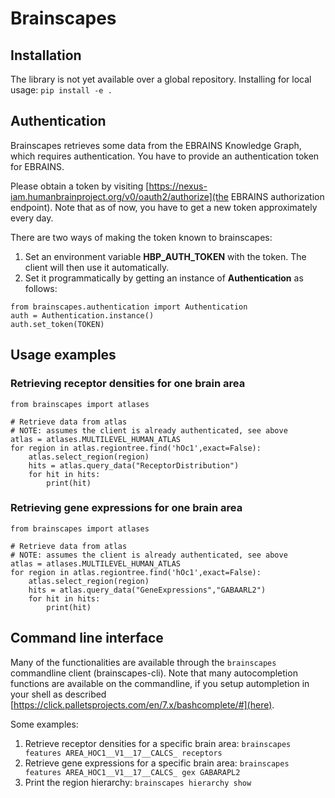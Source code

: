 # Brainscapes 

## Installation

The library is not yet available over a global repository.
Installing for local usage: `pip install -e .`

## Authentication

Brainscapes retrieves some data from the EBRAINS Knowledge Graph, which requires
authentication. You have to provide an authentication token for EBRAINS. 

Please obtain a token by visiting 
[https://nexus-iam.humanbrainproject.org/v0/oauth2/authorize](the EBRAINS authorization endpoint). 
Note that as of now, you have to get a new token
approximately every day.

There are two ways of making the token known to brainscapes:

1. Set an environment variable **HBP_AUTH_TOKEN** with the token. The client will then use it automatically.
2. Set it programmatically by getting an instance of **Authentication** as follows: 

```
from brainscapes.authentication import Authentication
auth = Authentication.instance()
auth.set_token(TOKEN)
```

## Usage examples

### Retrieving receptor densities for one brain area

```
from brainscapes import atlases

# Retrieve data from atlas
# NOTE: assumes the client is already authenticated, see above
atlas = atlases.MULTILEVEL_HUMAN_ATLAS
for region in atlas.regiontree.find('hOc1',exact=False):
    atlas.select_region(region)
    hits = atlas.query_data("ReceptorDistribution")
    for hit in hits:
        print(hit)
```

### Retrieving gene expressions for one brain area

```
from brainscapes import atlases

# Retrieve data from atlas
# NOTE: assumes the client is already authenticated, see above
atlas = atlases.MULTILEVEL_HUMAN_ATLAS
for region in atlas.regiontree.find('hOc1',exact=False):
    atlas.select_region(region)
    hits = atlas.query_data("GeneExpressions","GABAARL2")
    for hit in hits:
        print(hit)
```

## Command line interface

Many of the functionalities are available through the `brainscapes` commandline
client (brainscapes-cli). Note that many autocompletion functions are available
on the commandline, if you setup autompletion in your shell as described
[https://click.palletsprojects.com/en/7.x/bashcomplete/#](here).

Some examples:

 1. Retrieve receptor densities for a specific brain area:
	`brainscapes features AREA_HOC1__V1__17__CALCS_ receptors`
 2. Retrieve gene expressions for a specific brain area:
	`brainscapes features AREA_HOC1__V1__17__CALCS_ gex GABARAPL2`
 3. Print the region hierarchy:
    `brainscapes hierarchy show`
 
